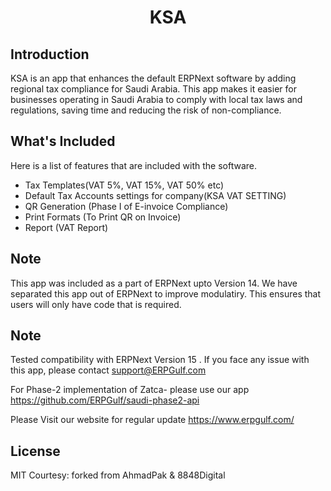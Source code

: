 <div align="center">

<!-- TODO: add link to website once it is ready -->
<h1>KSA</h1>

</div>


## Introduction

  KSA is an app that enhances the default ERPNext software by adding regional tax compliance for Saudi Arabia. This app makes it easier for businesses operating in Saudi Arabia to comply with local tax laws and regulations, saving time and reducing the risk of non-compliance.
    
    
## What's Included
   Here is a list of features that are included with the software.
- Tax Templates(VAT 5%, VAT 15%, VAT 50% etc)
- Default Tax Accounts settings for company(KSA VAT SETTING)
- QR Generation (Phase I of E-invoice Compliance)
- Print Formats (To Print QR on Invoice)
- Report (VAT Report)

## Note 
   This app was included as a part of ERPNext upto Version 14. We have separated this app out of ERPNext to improve modulatiry. This ensures that users will only have code that is required. 

## Note 
   Tested compatibility with ERPNext Version 15 . If you face any issue with this app, please contact support@ERPGulf.com

   For Phase-2 implementation of Zatca- please use our app https://github.com/ERPGulf/saudi-phase2-api

   Please Visit our website for regular update https://www.erpgulf.com/


## License 
   MIT
   Courtesy:
   forked from AhmadPak & 8848Digital